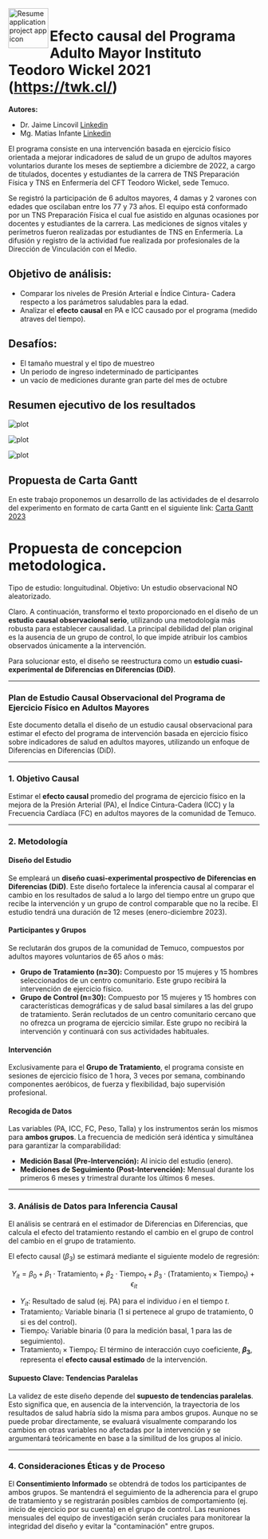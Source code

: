 
<img align="left" width="80" height="80" src="https://twk.cl/normas-graficas/marca-twk/logo-twk-azul-lineal.jpg" alt="Resume application project app icon">

# **Efecto causal del Programa Adulto Mayor Instituto Teodoro Wickel 2021** (https://twk.cl/)

**Autores:** 
- Dr. Jaime Lincovil [Linkedin](https://cl.linkedin.com/in/jaime-enrique-lincovil-curivil-973a9b186)
- Mg. Matias Infante [Linkedin](https://cl.linkedin.com/in/minfanteg)

El programa consiste en una intervención basada en ejercicio físico orientada a mejorar indicadores de salud de un grupo de adultos mayores voluntarios durante los meses de septiembre a diciembre de 2022, a cargo de titulados, docentes y estudiantes de la carrera de TNS Preparación Física y TNS en Enfermería del CFT Teodoro Wickel, sede Temuco.
 
Se registró la participación de 6 adultos mayores, 4 damas y 2 varones con edades que oscilaban entre los 77 y 73 años. El equipo está conformado por un TNS Preparación Física el cual fue asistido en algunas ocasiones por docentes y estudiantes de la carrera. Las mediciones de signos vitales y perímetros fueron realizadas por estudiantes de TNS en  Enfermería. La difusión y registro de la actividad fue realizada por profesionales de la Dirección de Vinculación con el Medio.

## Objetivo de análisis: 
- Comparar los niveles de Presión Arterial e Índice Cintura- Cadera respecto a los parámetros saludables para la edad.
- Analizar el **efecto causal** en PA e ICC causado por el programa (medido atraves del tiempo).

## Desafíos:
- El tamaño muestral y el tipo de muestreo 
- Un periodo de ingreso indeterminado de participantes
- un vacío de mediciones durante gran parte del mes de octubre

## Resumen ejecutivo de los resultados

![plot](https://github.com/jelincovil/evolucion_encuesta_calidad_vida_salud_nacional_chile/blob/main/estudios_teodoro_wickel_tco/explicativas.png)

![plot](https://github.com/jelincovil/evolucion_encuesta_calidad_vida_salud_nacional_chile/blob/main/estudios_teodoro_wickel_tco/icc.png)

![plot](https://github.com/jelincovil/evolucion_encuesta_calidad_vida_salud_nacional_chile/blob/main/estudios_teodoro_wickel_tco/pam.png)

## Propuesta de Carta Gantt
En este trabajo proponemos un desarrollo de las actividades de el desarrolo del experimento en formato de carta Gantt en el siguiente link:
[Carta Gantt 2023](https://github.com/jelincovil/evolucion_encuesta_calidad_vida_salud_nacional_chile/blob/main/estudios_teodoro_wickel_tco/Carta%20Gant%20Teodoro%20Wickel.xlsx)

# Propuesta de concepcion metodologica.

Tipo de estudio: longuitudinal.
Objetivo: Un estudio observacional NO aleatorizado.

Claro. A continuación, transformo el texto proporcionado en el diseño de un **estudio causal observacional serio**, utilizando una metodología más robusta para establecer causalidad. La principal debilidad del plan original es la ausencia de un grupo de control, lo que impide atribuir los cambios observados únicamente a la intervención.

Para solucionar esto, el diseño se reestructura como un **estudio cuasi-experimental de Diferencias en Diferencias (DiD)**.

***

### **Plan de Estudio Causal Observacional del Programa de Ejercicio Físico en Adultos Mayores**

Este documento detalla el diseño de un estudio causal observacional para estimar el efecto del programa de intervención basada en ejercicio físico sobre indicadores de salud en adultos mayores, utilizando un enfoque de Diferencias en Diferencias (DiD).

---

### **1. Objetivo Causal**

Estimar el **efecto causal** promedio del programa de ejercicio físico en la mejora de la Presión Arterial (PA), el Índice Cintura-Cadera (ICC) y la Frecuencia Cardíaca (FC) en adultos mayores de la comunidad de Temuco.

---

### **2. Metodología**

#### **Diseño del Estudio**
Se empleará un **diseño cuasi-experimental prospectivo de Diferencias en Diferencias (DiD)**. Este diseño fortalece la inferencia causal al comparar el cambio en los resultados de salud a lo largo del tiempo entre un grupo que recibe la intervención y un grupo de control comparable que no la recibe. El estudio tendrá una duración de 12 meses (enero-diciembre 2023).

#### **Participantes y Grupos**
Se reclutarán dos grupos de la comunidad de Temuco, compuestos por adultos mayores voluntarios de 65 años o más:

* **Grupo de Tratamiento (n=30):** Compuesto por 15 mujeres y 15 hombres seleccionados de un centro comunitario. Este grupo recibirá la intervención de ejercicio físico.
* **Grupo de Control (n=30):** Compuesto por 15 mujeres y 15 hombres con características demográficas y de salud basal similares a las del grupo de tratamiento. Serán reclutados de un centro comunitario cercano que no ofrezca un programa de ejercicio similar. Este grupo no recibirá la intervención y continuará con sus actividades habituales.

#### **Intervención**
Exclusivamente para el **Grupo de Tratamiento**, el programa consiste en sesiones de ejercicio físico de 1 hora, 3 veces por semana, combinando componentes aeróbicos, de fuerza y flexibilidad, bajo supervisión profesional.

#### **Recogida de Datos**
Las variables (PA, ICC, FC, Peso, Talla) y los instrumentos serán los mismos para **ambos grupos**. La frecuencia de medición será idéntica y simultánea para garantizar la comparabilidad:
* **Medición Basal (Pre-Intervención):** Al inicio del estudio (enero).
* **Mediciones de Seguimiento (Post-Intervención):** Mensual durante los primeros 6 meses y trimestral durante los últimos 6 meses.

---

### **3. Análisis de Datos para Inferencia Causal**

El análisis se centrará en el estimador de Diferencias en Diferencias, que calcula el efecto del tratamiento restando el cambio en el grupo de control del cambio en el grupo de tratamiento.

El efecto causal ($\beta_3$) se estimará mediante el siguiente modelo de regresión:

$$Y_{it} = \beta_0 + \beta_1 \cdot \text{Tratamiento}_i + \beta_2 \cdot \text{Tiempo}_t + \beta_3 \cdot (\text{Tratamiento}_i \times \text{Tiempo}_t) + \epsilon_{it}$$

* $Y_{it}$: Resultado de salud (ej. PA) para el individuo *i* en el tiempo *t*.
* $\text{Tratamiento}_i$: Variable binaria (1 si pertenece al grupo de tratamiento, 0 si es del control).
* $\text{Tiempo}_t$: Variable binaria (0 para la medición basal, 1 para las de seguimiento).
* $\text{Tratamiento}_i \times \text{Tiempo}_t$: El término de interacción cuyo coeficiente, **$\beta_3$**, representa el **efecto causal estimado** de la intervención.

#### **Supuesto Clave: Tendencias Paralelas**
La validez de este diseño depende del **supuesto de tendencias paralelas**. Esto significa que, en ausencia de la intervención, la trayectoria de los resultados de salud habría sido la misma para ambos grupos. Aunque no se puede probar directamente, se evaluará visualmente comparando los cambios en otras variables no afectadas por la intervención y se argumentará teóricamente en base a la similitud de los grupos al inicio.

---

### **4. Consideraciones Éticas y de Proceso**

El **Consentimiento Informado** se obtendrá de todos los participantes de ambos grupos. Se mantendrá el seguimiento de la adherencia para el grupo de tratamiento y se registrarán posibles cambios de comportamiento (ej. inicio de ejercicio por su cuenta) en el grupo de control. Las reuniones mensuales del equipo de investigación serán cruciales para monitorear la integridad del diseño y evitar la "contaminación" entre grupos.
